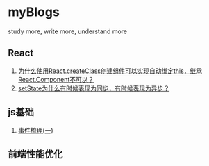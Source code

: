 # myBlogs
study more, write more, understand more
## React
1. <a href="https://github.com/superdc/myBlogs/issues/3">为什么使用React.createClass创建组件可以实现自动绑定this，继承React.Component不可以？</a>
2. <a href="https://github.com/superdc/myBlogs/issues/4">setState为什么有时候表现为同步，有时候表现为异步？</a>
## js基础
1. <a href="https://github.com/superdc/myBlogs/issues/6">事件梳理(一)</a>
## 前端性能优化
